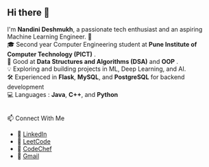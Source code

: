 ## Hi there 👋

I'm **Nandini Deshmukh**, a passionate tech enthusiast and an aspiring Machine Learning Engineer. 🚀  <br>
🎓 Second year Computer Engineering student at **Pune Institute of Computer Technology (PICT)**  .<br>
🧠 Good at **Data Structures and Algorithms (DSA)**  and **OOP** .<br>
💡 Exploring and building projects in ML, Deep Learning, and AI.<br>
🛠️ Experienced in **Flask**, **MySQL**, and **PostgreSQL** for backend development  <br>
💻 Languages : **Java**, **C++**, and **Python**  <br>

  <br>📫 Connect With Me<br>

- 🔗 [LinkedIn](https://www.linkedin.com/in/nandini-deshmukh-0514a5297?utm_source=share&utm_campaign=share_via&utm_content=profile&utm_medium=android_app)  
- 🧮 [LeetCode](https://leetcode.com/u/nandinideshmuk6/)  
- 🎯 [CodeChef](https://www.codechef.com/users/nandeshmukh)  
- 🎯 [Gmail](deshmukh.nan@gmail.com)

